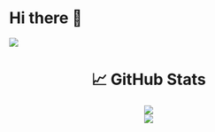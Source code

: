# Hi there 👋

![](https://komarev.com/ghpvc/?username=Zloy01)

<div align="center">
  <h1>📈 GitHub Stats</h1>
  <img src="https://github-readme-stats.vercel.app/api/top-langs/?username=Zloy01&layout=compact&theme=vision-friendly-dark"/>
</div>

<div align="center">
  <img src="https://skillicons.dev/icons?i=js,python,mysql,sqlite,html,css"/>
</div>
